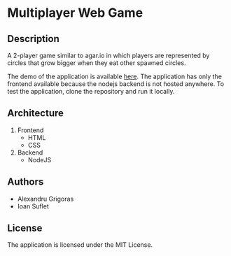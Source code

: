 # Multiplayer Web Game

## Description
A 2-player game similar to agar.io in which players are represented by circles that grow bigger when they eat other spawned circles.

The demo of the application is available [here](https://alexgrigoras.github.io/multiplayer_game/). The application has only the frontend available because the nodejs backend is not hosted anywhere. To test the application, clone the repository and run it locally.

## Architecture
1. Frontend
	* HTML
	* CSS
1. Backend
	* NodeJS
	
## Authors
* Alexandru Grigoras
* Ioan Suflet

## License
The application is licensed under the MIT License.
